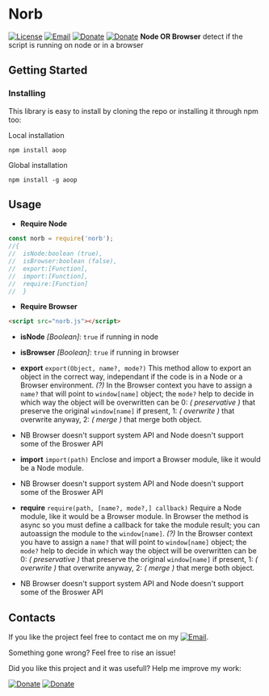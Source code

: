 # Norb
[![License](https://img.shields.io/badge/License-MIT-1a237e.svg)](./LICENSE)
[![Email](https://img.shields.io/badge/Contact-email-00897b.svg)](mailto:daniele.domenichelli.5+ddomen@gmail.com)
[![Donate](https://img.shields.io/badge/Donate-PayPal-4caf50.svg)](https://www.paypal.com/cgi-bin/webscr?cmd=_donations&business=6QCNG6UMSRCPC&lc=GB&item_name=ddomen&item_number=aoop&no_note=0&cn=Add%20a%20message%3a&no_shipping=2&currency_code=EUR&bn=PP%2dDonationsBF%3abtn_donate_SM%2egif%3aNonHosted)
[![Donate](https://img.shields.io/badge/Donate-bitcoin-4caf50.svg)](https://blockchain.info/payment_request?address=1FTkcYbdwsHEbJBS3c1xD62KKCKskT14AE&amount_local=5&currency=EUR&nosavecurrency=true&message=ddomen%20software)
**Node OR Browser**
detect if the script is running on node or in a browser

## Getting Started
### Installing
This library is easy to install by cloning the repo or installing it through npm too:

Local installation
```
npm install aoop
```
Global installation
```
npm install -g aoop
```

## Usage
* **Require Node**
```javascript
const norb = require('norb');
//{
//  isNode:boolean (true),
//  isBrowser:boolean (false),
//  export:[Function],
//  import:[Function],
//  require:[Function]
//  }
```

* **Require Browser**
```html
<script src="norb.js"></script>
```

* **isNode** *[Boolean]*: `true` if running in node
* **isBrowser** *[Boolean]*: `true` if running in browser
* **export**  `export(Object, name?, mode?)`
This method allow to export an object in the correct way, independant if the code is in a Node or a Browser environment. *(?)* In the Browser context you have to assign a `name?` that will point to `window[name]` object; the `mode?` help to decide in which way the object will be overwritten can be 0: *( preservative )* that preserve the original `window[name]` if present, 1: *( overwrite )* that overwrite anyway, 2: *( merge )* that merge both object.

* NB Browser doesn't support system API and Node doesn't support some of the Broswer API

* **import** `import(path)`
Enclose and import a Browser module, like it would be a Node module.

* NB Browser doesn't support system API and Node doesn't support some of the Broswer API

* **require** `require(path, [name?, mode?,] callback)`
Require a Node module, like it would be a Browser module. In Browser the method is async so you must define a callback for take the module result; you can autoassign the module to the `window[name]`. *(?)* In the Browser context you have to assign a `name?` that will point to `window[name]` object; the `mode?` help to decide in which way the object will be overwritten can be 0: *( preservative )* that preserve the original `window[name]` if present, 1: *( overwrite )* that overwrite anyway, 2: *( merge )* that merge both object.

* NB Browser doesn't support system API and Node doesn't support some of the Broswer API


## Contacts
If you like the project feel free to contact me on my [![Email](https://img.shields.io/badge/Contact-email-00897b.svg)](mailto:daniele.domenichelli.5+ddomen@gmail.com).

Something gone wrong? Feel free to rise an issue!

Did you like this project and it was usefull? Help me improve my work:

[![Donate](https://img.shields.io/badge/Donate-PayPal-4caf50.svg)](https://www.paypal.com/cgi-bin/webscr?cmd=_donations&business=6QCNG6UMSRCPC&lc=GB&item_name=ddomen&item_number=aoop&no_note=0&cn=Add%20a%20message%3a&no_shipping=2&currency_code=EUR&bn=PP%2dDonationsBF%3abtn_donate_SM%2egif%3aNonHosted)
[![Donate](https://img.shields.io/badge/Donate-bitcoin-4caf50.svg)](https://blockchain.info/payment_request?address=1FTkcYbdwsHEbJBS3c1xD62KKCKskT14AE&amount_local=5&currency=EUR&nosavecurrency=true&message=ddomen%20software)
